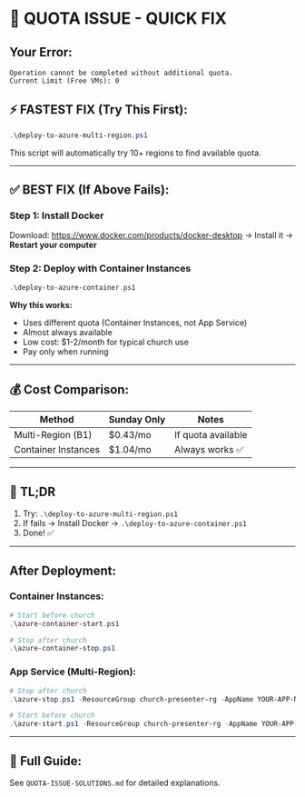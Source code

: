 # 🚨 QUOTA ISSUE - QUICK FIX

## Your Error:
```
Operation cannot be completed without additional quota.
Current Limit (Free VMs): 0
```

## ⚡ FASTEST FIX (Try This First):

```powershell
.\deploy-to-azure-multi-region.ps1
```

This script will automatically try 10+ regions to find available quota.

---

## ✅ BEST FIX (If Above Fails):

### Step 1: Install Docker
Download: https://www.docker.com/products/docker-desktop
→ Install it
→ **Restart your computer**

### Step 2: Deploy with Container Instances
```powershell
.\deploy-to-azure-container.ps1
```

**Why this works:**
- Uses different quota (Container Instances, not App Service)
- Almost always available
- Low cost: $1-2/month for typical church use
- Pay only when running

---

## 💰 Cost Comparison:

| Method | Sunday Only | Notes |
|--------|-------------|-------|
| Multi-Region (B1) | $0.43/mo | If quota available |
| Container Instances | $1.04/mo | Always works ✅ |

---

## 🎯 TL;DR

1. Try: `.\deploy-to-azure-multi-region.ps1`
2. If fails → Install Docker → `.\deploy-to-azure-container.ps1`
3. Done! ✅

---

## After Deployment:

### Container Instances:
```powershell
# Start before church
.\azure-container-start.ps1

# Stop after church
.\azure-container-stop.ps1
```

### App Service (Multi-Region):
```powershell
# Stop after church
.\azure-stop.ps1 -ResourceGroup church-presenter-rg -AppName YOUR-APP-NAME

# Start before church
.\azure-start.ps1 -ResourceGroup church-presenter-rg -AppName YOUR-APP-NAME
```

---

## 📖 Full Guide:
See `QUOTA-ISSUE-SOLUTIONS.md` for detailed explanations.
